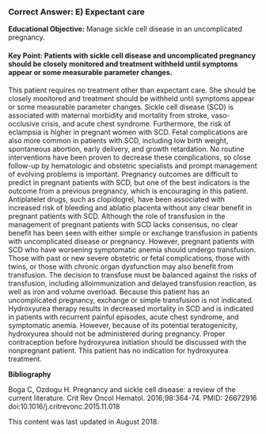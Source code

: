 
### Correct Answer: E) Expectant care 

**Educational Objective:** Manage sickle cell disease in an uncomplicated pregnancy.

#### **Key Point:** Patients with sickle cell disease and uncomplicated pregnancy should be closely monitored and treatment withheld until symptoms appear or some measurable parameter changes.

This patient requires no treatment other than expectant care. She should be closely monitored and treatment should be withheld until symptoms appear or some measurable parameter changes. Sickle cell disease (SCD) is associated with maternal morbidity and mortality from stroke, vaso-occlusive crisis, and acute chest syndrome. Furthermore, the risk of eclampsia is higher in pregnant women with SCD. Fetal complications are also more common in patients with SCD, including low birth weight, spontaneous abortion, early delivery, and growth retardation. No routine interventions have been proven to decrease these complications, so close follow-up by hematologic and obstetric specialists and prompt management of evolving problems is important. Pregnancy outcomes are difficult to predict in pregnant patients with SCD, but one of the best indicators is the outcome from a previous pregnancy, which is encouraging in this patient.
Antiplatelet drugs, such as clopidogrel, have been associated with increased risk of bleeding and ablatio placenta without any clear benefit in pregnant patients with SCD.
Although the role of transfusion in the management of pregnant patients with SCD lacks consensus, no clear benefit has been seen with either simple or exchange transfusion in patients with uncomplicated disease or pregnancy. However, pregnant patients with SCD who have worsening symptomatic anemia should undergo transfusion. Those with past or new severe obstetric or fetal complications, those with twins, or those with chronic organ dysfunction may also benefit from transfusion. The decision to transfuse must be balanced against the risks of transfusion, including alloimmunization and delayed transfusion reaction, as well as iron and volume overload. Because this patient has an uncomplicated pregnancy, exchange or simple transfusion is not indicated.
Hydroxyurea therapy results in decreased mortality in SCD and is indicated in patients with recurrent painful episodes, acute chest syndrome, and symptomatic anemia. However, because of its potential teratogenicity, hydroxyurea should not be administered during pregnancy. Proper contraception before hydroxyurea initiation should be discussed with the nonpregnant patient. This patient has no indication for hydroxyurea treatment.

**Bibliography**

Boga C, Ozdogu H. Pregnancy and sickle cell disease: a review of the current literature. Crit Rev Oncol Hematol. 2016;98:364-74. PMID: 26672916 doi:10.1016/j.critrevonc.2015.11.018

This content was last updated in August 2018.